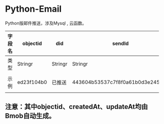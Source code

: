 # Python-Email
Python版邮件推送，涉及Mysql , 云函数。

|字段名|objectid|did|sendId|title|createdAt||updateAt|
| ----- | ----- | ----- |----- |----- |----- |----- |----- |
| 类型 |Stringr|Stringr |Stringr|Stringr|Stringr|Date|Date|
|示例|ed23f104b0|已推送|443604b53537c7f8f0a61b0d3e24577c|测试1|2020-12-03 22:04:45|2020-12-03 22:00:06|2020-12-03 22:00:06|

## 注意：其中objectid、createdAt、updateAt均由Bmob自动生成。
